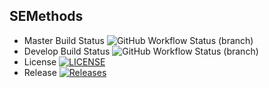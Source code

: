 ## SEMethods

  * Master Build Status ![GitHub Workflow Status (branch)](https://img.shields.io/github/actions/workflow/status/LeoRojboonthueng/sem/main.yml?branch=master)
  * Develop Build Status ![GitHub Workflow Status (branch)](https://img.shields.io/github/actions/workflow/status/LeoRojboonthueng/sem/main.yml?branch=develop)
  * License [![LICENSE](https://img.shields.io/github/license/LeoRojboonthueng/sem.svg?style=flat-square)](https://github.com/<github-username>/sem/blob/master/LICENSE)
  * Release [![Releases](https://img.shields.io/github/release/LeoRojboonthueng/sem/all.svg?style=flat-square)](https://github.com/LeoRojboonthueng/sem/releases)  
